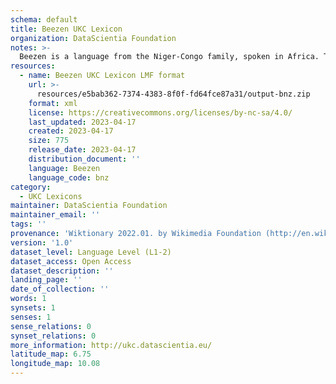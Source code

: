```yaml
---
schema: default
title: Beezen UKC Lexicon
organization: DataScientia Foundation
notes: >-
  Beezen is a language from the Niger-Congo family, spoken in Africa. The UKC Lexicon of Beezen is represented as a lexico-semantic network. It consists of words, word senses, synsets, as well as sense-level and synset-level relationships.
resources:
  - name: Beezen UKC Lexicon LMF format
    url: >-
      resources/e5bab362-7374-4383-8f0f-fd64fce87a31/output-bnz.zip
    format: xml
    license: https://creativecommons.org/licenses/by-nc-sa/4.0/
    last_updated: 2023-04-17
    created: 2023-04-17
    size: 775
    release_date: 2023-04-17
    distribution_document: ''
    language: Beezen
    language_code: bnz
category:
  - UKC Lexicons
maintainer: DataScientia Foundation
maintainer_email: ''
tags: ''
provenance: 'Wiktionary 2022.01. by Wikimedia Foundation (http://en.wiktionary.org); Princeton WordNet 2.1 by Princeton University (https://wordnet.princeton.edu)'
version: '1.0'
dataset_level: Language Level (L1-2)
dataset_access: Open Access
dataset_description: ''
landing_page: ''
date_of_collection: ''
words: 1
synsets: 1
senses: 1
sense_relations: 0
synset_relations: 0
more_information: http://ukc.datascientia.eu/
latitude_map: 6.75
longitude_map: 10.08
---
```


